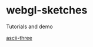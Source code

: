 # webgl-sketches
Tutorials and demo

[ascii-three](https://danieledep.github.io/webgl-sketches/ascii-three/dist/index.html)
